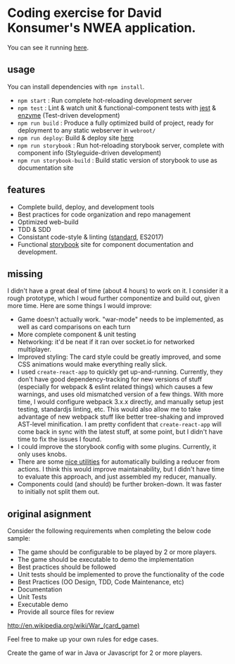 # Coding exercise for David Konsumer's NWEA application.

You can see it running [here](http://konsumer.js.org/nwea_code_challenge).

## usage

You can install dependencies with `npm install`.

* `npm start` : Run complete hot-reloading development server
* `npm test` : Lint & watch unit & functional-component tests with [jest](https://facebook.github.io/jest) & [enzyme](http://airbnb.io/enzyme/) (Test-driven development)
* `npm run build` :  Produce a fully optimized build of project, ready for deployment to any static webserver in `webroot/`
* `npm run deploy`: Build & deploy site [here](http://konsumer.js.org/nwea_code_challenge)
* `npm run storybook` : Run hot-reloading storybook server, complete with component info (Styleguide-driven development)
* `npm run storybook-build` : Build static version of storybook to use as documentation site

## features

* Complete build, deploy, and development tools
* Best practices for code organization and repo management
* Optimized web-build
* TDD & SDD
* Consistant code-style & linting ([standard](https://github.com/feross/standard), ES2017)
* Functional [storybook](https://github.com/storybooks/storybook) site for component documentation and development.

## missing

I didn't have a great deal of time (about 4 hours) to work on it. I consider it a rough prototype, which I woud further componentize and build out, given more time. Here are some things I would improve:

* Game doesn't actually work. "war-mode" needs to be implemented, as well as card comparisons on each turn
* More complete component & unit testing
* Networking: it'd be neat if it ran over socket.io for networked multiplayer.
* Improved styling: The card style could be greatly improved, and some CSS animations would make everything really slick.
* I used `create-react-app` to quickly get up-and-running. Currently, they don't have good dependency-tracking for new versions of stuff (especially for webpack & eslint related things) which causes a few warnings, and uses old mismatched version of a few things. With more time, I would configure webpack 3.x.x directly, and manually setup jest testing, standardjs linting, etc. This would also allow me to take advantage of new webpack stuff like better tree-shaking and improved AST-level minification. I am pretty confident that `create-react-app` will come back in sync with the latest stuff, at some point, but I didn't have time to fix the issues I found.
* I could improve the storybook config with some plugins. Currently, it only uses knobs.
* There are some [nice utilities](https://github.com/markerikson/redux-ecosystem-links/blob/master/action-reducer-generators.md) for automatically building a reducer from actions. I think this would improve maintainability, but I didn't have time to evaluate this approach, and just assembled my reducer, manually.
* Components could (and should) be further broken-down. It was faster to initially not split them out.

## original asignment

Consider the following requirements when completing the below code sample:

* The game should be configurable to be played by 2 or more players.
* The game should be executable to demo the implementation
* Best practices should be followed
* Unit tests should be implemented to prove the functionality of the code
* Best Practices (OO Design, TDD, Code Maintenance, etc)
* Documentation
* Unit Tests
* Executable demo
* Provide all source files for review

http://en.wikipedia.org/wiki/War_(card_game)

Feel free to make up your own rules for edge cases.

Create the game of war in Java or Javascript for 2 or more players.
